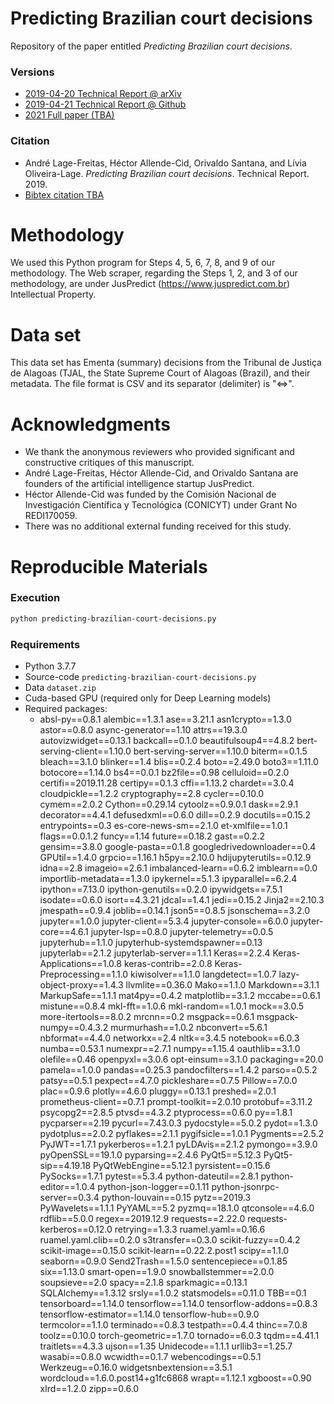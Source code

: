 # Predicting Brazilian court decisions


Repository of the paper entitled _Predicting Brazilian court decisions_.

### Versions

- [2019-04-20 Technical Report @ arXiv](https://arxiv.org/abs/1905.10348)
- [2019-04-21 Technical Report @ Github](https://github.com/proflage/technical-reports/blob/020fe07c06fc551a1305055a07c806f930a39fae/2019-04-21-Predicting_Brazilian_court_decisions.pdf)
- [2021 Full paper (TBA)]()

### Citation

- André Lage-Freitas, Héctor Allende-Cid, Orivaldo Santana, and Lívia Oliveira-Lage. _Predicting Brazilian court decisions_. Technical Report. 2019.
- [Bibtex citation TBA]()



# Methodology

We used this Python program for Steps 4, 5, 6, 7, 8, and 9 of our methodology. The Web scraper, regarding the Steps 1, 2, and 3 of our methodology, are under JusPredict (https://www.juspredict.com.br) Intellectual Property.

# Data set

This data set has Ementa (summary) decisions from the Tribunal de Justiça de Alagoas (TJAL, the State Supreme Court of Alagoas (Brazil), and their metadata. The file format is CSV and its separator (delimiter) is "<=>".

# Acknowledgments

- We thank the anonymous reviewers who provided significant and constructive critiques of this manuscript. 
- André Lage-Freitas, Héctor Allende-Cid, and Orivaldo Santana are founders of the artificial intelligence startup JusPredict. 
- Héctor Allende-Cid was funded by the Comisión Nacional de Investigación Científica y Tecnológica (CONICYT) under Grant No REDI170059.
- There was no additional external funding received for this study.

 
# Reproducible Materials

### Execution

```bash
python predicting-brazilian-court-decisions.py 
```

### Requirements

- Python 3.7.7
- Source-code `predicting-brazilian-court-decisions.py`
- Data `dataset.zip`
- Cuda-based GPU (required only for Deep Learning models)
- Required packages: 
  - absl-py==0.8.1
alembic==1.3.1
ase==3.21.1
asn1crypto==1.3.0
astor==0.8.0
async-generator==1.10
attrs==19.3.0
autovizwidget==0.13.1
backcall==0.1.0
beautifulsoup4==4.8.2
bert-serving-client==1.10.0
bert-serving-server==1.10.0
biterm==0.1.5
bleach==3.1.0
blinker==1.4
blis==0.2.4
boto==2.49.0
boto3==1.11.0
botocore==1.14.0
bs4==0.0.1
bz2file==0.98
celluloid==0.2.0
certifi==2019.11.28
certipy==0.1.3
cffi==1.13.2
chardet==3.0.4
cloudpickle==1.2.2
cryptography==2.8
cycler==0.10.0
cymem==2.0.2
Cython==0.29.14
cytoolz==0.9.0.1
dask==2.9.1
decorator==4.4.1
defusedxml==0.6.0
dill==0.2.9
docutils==0.15.2
entrypoints==0.3
es-core-news-sm==2.1.0
et-xmlfile==1.0.1
flags==0.0.1.2
funcy==1.14
future==0.18.2
gast==0.2.2
gensim==3.8.0
google-pasta==0.1.8
googledrivedownloader==0.4
GPUtil==1.4.0
grpcio==1.16.1
h5py==2.10.0
hdijupyterutils==0.12.9
idna==2.8
imageio==2.6.1
imbalanced-learn==0.6.2
imblearn==0.0
importlib-metadata==1.3.0
ipykernel==5.1.3
ipyparallel==6.2.4
ipython==7.13.0
ipython-genutils==0.2.0
ipywidgets==7.5.1
isodate==0.6.0
isort==4.3.21
jdcal==1.4.1
jedi==0.15.2
Jinja2==2.10.3
jmespath==0.9.4
joblib==0.14.1
json5==0.8.5
jsonschema==3.2.0
jupyter==1.0.0
jupyter-client==5.3.4
jupyter-console==6.0.0
jupyter-core==4.6.1
jupyter-lsp==0.8.0
jupyter-telemetry==0.0.5
jupyterhub==1.1.0
jupyterhub-systemdspawner==0.13
jupyterlab==2.1.2
jupyterlab-server==1.1.1
Keras==2.2.4
Keras-Applications==1.0.8
keras-contrib==2.0.8
Keras-Preprocessing==1.1.0
kiwisolver==1.1.0
langdetect==1.0.7
lazy-object-proxy==1.4.3
llvmlite==0.36.0
Mako==1.1.0
Markdown==3.1.1
MarkupSafe==1.1.1
mat4py==0.4.2
matplotlib==3.1.2
mccabe==0.6.1
mistune==0.8.4
mkl-fft==1.0.6
mkl-random==1.0.1
mock==3.0.5
more-itertools==8.0.2
mrcnn==0.2
msgpack==0.6.1
msgpack-numpy==0.4.3.2
murmurhash==1.0.2
nbconvert==5.6.1
nbformat==4.4.0
networkx==2.4
nltk==3.4.5
notebook==6.0.3
numba==0.53.1
numexpr==2.7.1
numpy==1.15.4
oauthlib==3.1.0
olefile==0.46
openpyxl==3.0.6
opt-einsum==3.1.0
packaging==20.0
pamela==1.0.0
pandas==0.25.3
pandocfilters==1.4.2
parso==0.5.2
patsy==0.5.1
pexpect==4.7.0
pickleshare==0.7.5
Pillow==7.0.0
plac==0.9.6
plotly==4.6.0
pluggy==0.13.1
preshed==2.0.1
prometheus-client==0.7.1
prompt-toolkit==2.0.10
protobuf==3.11.2
psycopg2==2.8.5
ptvsd==4.3.2
ptyprocess==0.6.0
py==1.8.1
pycparser==2.19
pycurl==7.43.0.3
pydocstyle==5.0.2
pydot==1.3.0
pydotplus==2.0.2
pyflakes==2.1.1
pygifsicle==1.0.1
Pygments==2.5.2
PyJWT==1.7.1
pykerberos==1.2.1
pyLDAvis==2.1.2
pymongo==3.9.0
pyOpenSSL==19.1.0
pyparsing==2.4.6
PyQt5==5.12.3
PyQt5-sip==4.19.18
PyQtWebEngine==5.12.1
pyrsistent==0.15.6
PySocks==1.7.1
pytest==5.3.4
python-dateutil==2.8.1
python-editor==1.0.4
python-json-logger==0.1.11
python-jsonrpc-server==0.3.4
python-louvain==0.15
pytz==2019.3
PyWavelets==1.1.1
PyYAML==5.2
pyzmq==18.1.0
qtconsole==4.6.0
rdflib==5.0.0
regex==2019.12.9
requests==2.22.0
requests-kerberos==0.12.0
retrying==1.3.3
ruamel.yaml==0.16.6
ruamel.yaml.clib==0.2.0
s3transfer==0.3.0
scikit-fuzzy==0.4.2
scikit-image==0.15.0
scikit-learn==0.22.2.post1
scipy==1.1.0
seaborn==0.9.0
Send2Trash==1.5.0
sentencepiece==0.1.85
six==1.13.0
smart-open==1.9.0
snowballstemmer==2.0.0
soupsieve==2.0
spacy==2.1.8
sparkmagic==0.13.1
SQLAlchemy==1.3.12
srsly==1.0.2
statsmodels==0.11.0
TBB==0.1
tensorboard==1.14.0
tensorflow==1.14.0
tensorflow-addons==0.8.3
tensorflow-estimator==1.14.0
tensorflow-hub==0.9.0
termcolor==1.1.0
terminado==0.8.3
testpath==0.4.4
thinc==7.0.8
toolz==0.10.0
torch-geometric==1.7.0
tornado==6.0.3
tqdm==4.41.1
traitlets==4.3.3
ujson==1.35
Unidecode==1.1.1
urllib3==1.25.7
wasabi==0.8.0
wcwidth==0.1.7
webencodings==0.5.1
Werkzeug==0.16.0
widgetsnbextension==3.5.1
wordcloud==1.6.0.post14+g1fc6868
wrapt==1.12.1
xgboost==0.90
xlrd==1.2.0
zipp==0.6.0
